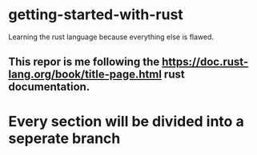 # getting-started-with-rust
Learning the rust language because everything else is flawed.

## This repor is me following the https://doc.rust-lang.org/book/title-page.html rust documentation.
# Every section will be divided into a seperate branch

